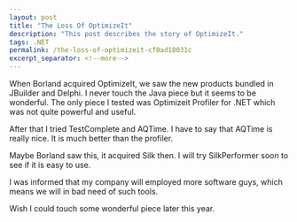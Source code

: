 ```yaml
---
layout: post
title: "The Loss Of OptimizeIt"
description: "This post describes the story of OptimizeIt."
tags: .NET
permalink: /the-loss-of-optimizeit-cf0ad18031c
excerpt_separator: <!--more-->
---
```

When Borland acquired OptimizeIt, we saw the new products bundled in JBuilder and Delphi. I never touch the Java piece but it seems to be wonderful. The only piece I tested was Optimizeit Profiler for .NET which was not quite powerful and useful.

After that I tried TestComplete and AQTime. I have to say that AQTime is really nice. It is much better than the profiler.

Maybe Borland saw this, it acquired Silk then. I will try SilkPerformer soon to see if it is easy to use.

I was informed that my company will employed more software guys, which means we will in bad need of such tools.

Wish I could touch some wonderful piece later this year.
<!--more-->
